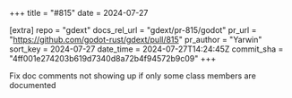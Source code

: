 +++
title = "#815"
date = 2024-07-27

[extra]
repo = "gdext"
docs_rel_url = "gdext/pr-815/godot"
pr_url = "https://github.com/godot-rust/gdext/pull/815"
pr_author = "Yarwin"
sort_key = 2024-07-27
date_time = 2024-07-27T14:24:45Z
commit_sha = "4ff001e274203b619d7340d8a72b4f94572b9c09"
+++

Fix doc comments not showing up if only some class members are documented
